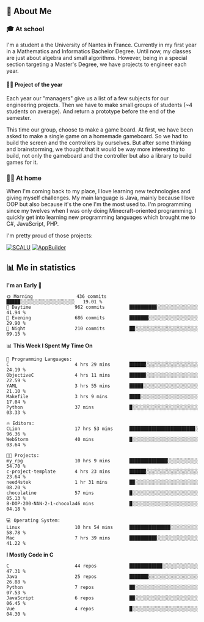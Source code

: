 ## 👀 About Me

### 🎓 At school

I'm a student a the University of Nantes in France. Currently in my first year in a Mathematics and Informatics Bachelor Degree. Until now, my classes are just about algebra and small algorithms. However, being in a special section targeting a Master's Degree, we have projects to engineer each year. 

#### 🔧🔬 Project of the year

Each year our "managers" give us a list of a few subjects for our engineering projects. Then we have to make small groups of students (~4 students on average). And return a prototype before the end of the semester.

This time our group, choose to make a game board. At first, we have been asked to make a single game on a homemade gameboard. So we had to build the screen and the controllers by ourselves. 
But after some thinking and brainstorming, we thought that it would be way more interesting to build, not only the gameboard and the controller but also a library to build games for it.

### 👨‍💻 At home

When I'm coming back to my place, I love learning new technologies and giving myself challenges. My main language is Java, mainly because I love OOP but also because it's the one I'm the most used to. I'm programming since my twelves when I was only doing Minecraft-oriented programming.  I quickly get into learning new programming languages which brought me to C#, JavaScript, PHP. 

I'm pretty proud of those projects:

[![SCALU](https://github-readme-stats.vercel.app/api/pin?username=renardfute&repo=SCALU)](https://github.com/renardfute/scalu)
[![AppBuilder](https://github-readme-stats.vercel.app/api/pin?username=pulsedev2&repo=AppBuilder)](https://github.com/pulsedev2/AppBuilder)

## 📊 Me in statistics
<!--START_SECTION:waka-->
**I'm an Early 🐤** 

```text
🌞 Morning                436 commits         █████░░░░░░░░░░░░░░░░░░░░   19.01 % 
🌆 Daytime                962 commits         ██████████░░░░░░░░░░░░░░░   41.94 % 
🌃 Evening                686 commits         ███████░░░░░░░░░░░░░░░░░░   29.90 % 
🌙 Night                  210 commits         ██░░░░░░░░░░░░░░░░░░░░░░░   09.15 % 
```


📊 **This Week I Spent My Time On** 

```text
💬 Programming Languages: 
C                        4 hrs 29 mins       ██████░░░░░░░░░░░░░░░░░░░   24.19 % 
ObjectiveC               4 hrs 11 mins       ██████░░░░░░░░░░░░░░░░░░░   22.59 % 
YAML                     3 hrs 55 mins       █████░░░░░░░░░░░░░░░░░░░░   21.10 % 
Makefile                 3 hrs 9 mins        ████░░░░░░░░░░░░░░░░░░░░░   17.04 % 
Python                   37 mins             █░░░░░░░░░░░░░░░░░░░░░░░░   03.33 % 

🔥 Editors: 
CLion                    17 hrs 53 mins      ████████████████████████░   96.36 % 
WebStorm                 40 mins             █░░░░░░░░░░░░░░░░░░░░░░░░   03.64 % 

🐱‍💻 Projects: 
my_rpg                   10 hrs 9 mins       ██████████████░░░░░░░░░░░   54.70 % 
c-project-template       4 hrs 23 mins       ██████░░░░░░░░░░░░░░░░░░░   23.64 % 
need4stek                1 hr 31 mins        ██░░░░░░░░░░░░░░░░░░░░░░░   08.20 % 
chocolatine              57 mins             █░░░░░░░░░░░░░░░░░░░░░░░░   05.13 % 
B-DOP-200-NAN-2-1-chocola46 mins             █░░░░░░░░░░░░░░░░░░░░░░░░   04.18 % 

💻 Operating System: 
Linux                    10 hrs 54 mins      ███████████████░░░░░░░░░░   58.78 % 
Mac                      7 hrs 39 mins       ██████████░░░░░░░░░░░░░░░   41.22 % 
```

**I Mostly Code in C** 

```text
C                        44 repos            ████████████░░░░░░░░░░░░░   47.31 % 
Java                     25 repos            ███████░░░░░░░░░░░░░░░░░░   26.88 % 
Python                   7 repos             ██░░░░░░░░░░░░░░░░░░░░░░░   07.53 % 
JavaScript               6 repos             ██░░░░░░░░░░░░░░░░░░░░░░░   06.45 % 
Vue                      4 repos             █░░░░░░░░░░░░░░░░░░░░░░░░   04.30 % 
```




<!--END_SECTION:waka-->
